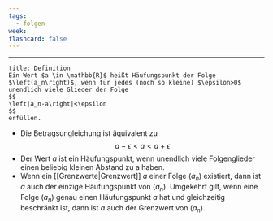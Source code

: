 ```yaml
---
tags:
  - folgen
week: 
flashcard: false
---
```

***

```ad-important
title: Definition
Ein Wert $a \in \mathbb{R}$ heißt Häufungspunkt der Folge $\left(a_n\right)$, wenn für jedes (noch so kleine) $\epsilon>0$ unendlich viele Glieder der Folge
$$
\left|a_n-a\right|<\epsilon
$$
erfüllen.

```

- Die Betragsungleichung ist äquivalent zu
$$
a-\epsilon<a<a+\epsilon
$$
- Der Wert $a$ ist ein Häufungspunkt, wenn unendlich viele Folgenglieder einen beliebig kleinen Abstand zu a haben.
- Wenn ein [[Grenzwerte|Grenzwert]] $a$ einer Folge $\left(a_n\right)$ existiert, dann ist $a$ auch der einzige Häufungspunkt von $\left(a_n\right)$. Umgekehrt gilt, wenn eine Folge $\left(a_n\right)$ genau einen Häufungspunkt $a$ hat und gleichzeitig beschränkt ist, dann ist $a$ auch der Grenzwert von $\left(a_n\right)$.